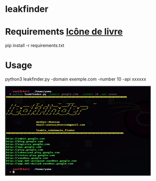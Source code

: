 # leakfinder

# Requirements [Icône de livre](U+1F4D6)
pip install -r requirements.txt

# Usage
python3 leakfinder.py -domain exemple.com -number 10 -api xxxxxx


<img src="capture.PNG" alt="Image description" width="470" height="290">


